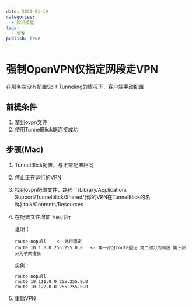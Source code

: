 ```yaml
---
date: 2021-01-19
categories:
  - 知识技能
tags:
  - VPN
publish: true
---
```


# 强制OpenVPN仅指定网段走VPN

在服务端没有配置Split Tunneling的情况下，客户端手动配置

## 前提条件

1. 拿到ovpn文件
2. 使用TunnelBlick能连接成功

## 步骤(Mac)

1. TunnelBlick配置，与正常配置相同
2. 停止正在运行的VPN
3. 找到ovpn配置文件，路径```/Library/Application\ Support/Tunnelblick/Shared/{你的VPN在TunnelBlick的名称}.tblk/Contents/Resources
4. 在配置文件增加下面几行

    说明：

    ```config
    route-nopull    <- 此行固定
    route 10.1.0.0 255.255.0.0   <- 第一部分route固定 第二部分为网段 第三部分为子网掩码
    ```

    实例：

    ```config
    route-nopull    
    route 10.111.0.0 255.255.0.0
    route 10.122.0.0 255.255.0.0
    ```

5. 重启VPN
